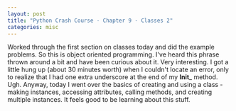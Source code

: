 ```yaml
---
layout: post
title: "Python Crash Course - Chapter 9 - Classes 2"
categories: misc
---
```


Worked through the first section on classes today and did the example problems. So this is object oriented programming. I've heard this phrase thrown around a bit and have been curious about it. Very interesting. I got a little hung up (about 30 minutes worth) when I couldn't locate an error, only to realize that I had one extra underscore at the end of my __Init___ method. Ugh. Anyway, today I went over the basics of creating and using a class - making instances, accessing attributes, calling methods, and creating multiple instances. It feels good to be learning about this stuff.